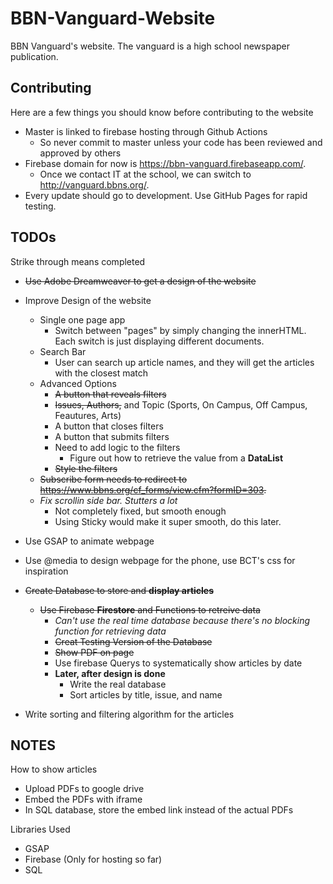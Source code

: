 # BBN-Vanguard-Website
BBN Vanguard's website. The vanguard is a high school newspaper publication.

## Contributing

Here are a few things you should know before contributing to the website
- Master is linked to firebase hosting through Github Actions
    - So never commit to master unless your code has been reviewed and approved by others
- Firebase domain for now is https://bbn-vanguard.firebaseapp.com/.
    - Once we contact IT at the school, we can switch to http://vanguard.bbns.org/.
- Every update should go to development. Use GitHub Pages for rapid testing.


## TODOs
Strike through means completed

- ~~Use Adobe Dreamweaver to get a design of the website~~
- Improve Design of the website
	- Single one page app
		- Switch between "pages" by simply changing the innerHTML. Each switch is just displaying different documents.
    - Search Bar
    	- User can search up article names, and they will get the articles with the closest match
	- Advanced Options
		- ~~A button that reveals filters~~
		- ~~Issues, Authors,~~ and Topic (Sports, On Campus, Off Campus, Feautures, Arts)
		- A button that closes filters
		- A button that submits filters
		- Need to add logic to the filters
			- Figure out how to retrieve the value from a **DataList**
		- ~~Style the filters~~
	- ~~Subscribe form needs to redirect to https://www.bbns.org/cf_forms/view.cfm?formID=303.~~
	- *Fix scrollin side bar. Stutters a lot*
		- Not completely fixed, but smooth enough
		- Using Sticky would make it super smooth, do this later.

- Use GSAP to animate webpage
- Use @media to design webpage for the phone, use BCT's css for inspiration
- ~~Create Database to store and **display articles**~~
	- ~~Use Firebase **Firestore** and Functions to retreive data~~
		- *Can't use the real time database because there's no blocking function for retrieving data*
		- ~~Creat Testing Version of the Database~~
		- ~~Show PDF on page~~
		- Use firebase Querys to systematically show articles by date
		- **Later, after design is done**
			- Write the real database
			- Sort articles by title, issue, and name
- Write sorting and filtering algorithm for the articles

## NOTES

How to show articles
- Upload PDFs to google drive
- Embed the PDFs with iframe
- In SQL database, store the embed link instead of the actual PDFs

Libraries Used
- GSAP
- Firebase (Only for hosting so far)
- SQL